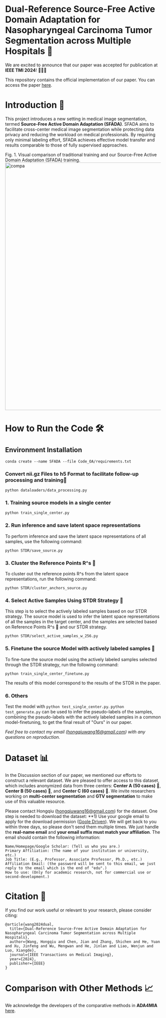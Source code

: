 # Dual-Reference Source-Free Active Domain Adaptation for Nasopharyngeal Carcinoma Tumor Segmentation across Multiple Hospitals 🏥

We are excited to announce that our paper was accepted for publication at **IEEE TMI 2024**! 🥳🥳🥳

This repository contains the official implementation of our paper. 
You can access the paper [here](https://ieeexplore.ieee.org/abstract/document/10553522).

# Introduction 📑

This project introduces a new setting in medical image segmentation, termed **Source-Free Active Domain Adaptation (SFADA)**. SFADA aims to facilitate cross-center medical image segmentation while protecting data privacy and reducing the workload on medical professionals. By requiring only minimal labeling effort, SFADA achieves effective model transfer and results comparable to those of fully supervised approaches.

Fig. 1. Visual comparison of traditional training and our Source-Free Active Domain Adaptation (SFADA) training.
<img width="800" alt="compa" src="https://github.com/whq-xxh/Active-GTV-Seg/assets/119860058/faea09fc-2437-434d-a332-356529a101ea">

# How to Run the Code 🛠
## Environment Installation
`conda create --name SFADA --file Code_OA/requirements.txt`
### Convert nii.gz Files to h5 Format to facilitate follow-up processing and training🔄
`python dataloaders/data_processing.py`

### 1. Training source models in a single center
`python train_single_center.py`

### 2. Run inference and save latent space representations 
To perform inference and save the latent space representations of all samples, use the following command:

`python STDR/save_source.py`

### 3. Cluster the Reference Points R^s 🌟

To cluster out the reference points R^s from the latent space representations, run the following command:

`python STDR/cluster_anchors_source.py`

### 4. Select Active Samples Using STDR Strategy 🎯

This step is to select the actively labeled samples based on our STDR strategy. The source model is used to infer the latent space representations of all the samples in the target center, and the samples are selected based on Reference Points R^s 🌟 and our STDR strategy.

`python STDR/select_active_samples_w_256.py`

### 5. Finetune the source Model with actively labeled samples 🔧

To fine-tune the source model using the actively labeled samples selected through the STDR strategy, run the following command:

`python train_single_center_finetune.py`

The results of this model correspond to the results of the STDR in the paper.

### 6. Others

Test the model with `python test_single_center.py`. `python test_generate.py` can be used to infer the pseudo-labels of the samples, combining the pseudo-labels with the actively labeled samples in a common model-finetuning, to get the final result of "Ours" in our paper.

*Feel free to contact my email (hongqiuwang16@gmail.com) with any questions on reproduction.*

# Dataset 📊
In the Discussion section of our paper, we mentioned our efforts to construct a relevant dataset. We are pleased to offer access to this dataset, which includes anonymized data from three centers: **Center A (50 cases)** 🏥, **Center B (50 cases)** 🏨, and **Center C (60 cases)** 🏬. We invite researchers working on **multi-center segmentation** and **GTV segmentation** to make use of this valuable resource. 

Please contact Hongqiu (hongqiuwang16@gmail.com) for the dataset. One step is needed to download the dataset: **1) Use your google email to apply for the download permission ([Goole Driven](https://drive.google.com/drive/folders/1Oc6l11BRmkLfVwHW_WnnYzG0Eu2AFsB-)). We will get back to you within three days, so please don't send them multiple times. We just handle the **real-name email** and **your email suffix must match your affiliation**. The email should contain the following information:

    Name/Homepage/Google Scholar: (Tell us who you are.)
    Primary Affiliation: (The name of your institution or university, etc.)
    Job Title: (E.g., Professor, Associate Professor, Ph.D., etc.)
    Affiliation Email: (the password will be sent to this email, we just reply to the email which is the end of "edu".)
    How to use: (Only for academic research, not for commercial use or second-development.)

# Citation 📖

If you find our work useful or relevant to your research, please consider citing:
```
@article{wang2024dual,
  title={Dual-Reference Source-Free Active Domain Adaptation for Nasopharyngeal Carcinoma Tumor Segmentation across Multiple Hospitals},
  author={Wang, Hongqiu and Chen, Jian and Zhang, Shichen and He, Yuan and Xu, Jinfeng and Wu, Mengwan and He, Jinlan and Liao, Wenjun and Luo, Xiangde},
  journal={IEEE Transactions on Medical Imaging},
  year={2024},
  publisher={IEEE}
}
```

# Comparison with Other Methods 📈

We acknowledge the developers of the comparative methods in **ADA4MIA** [here](https://github.com/whq-xxh/ADA4MIA).

